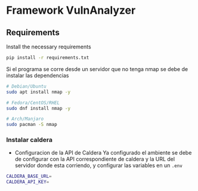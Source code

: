 # Framework VulnAnalyzer

## Requirements

Install the necessary requirements

```bash
pip install -r requirements.txt
```

Si el programa se corre desde un servidor que no tenga nmap se debe de instalar las dependencias

```bash
# Debian/Ubuntu
sudo apt install nmap -y

# Fedora/CentOS/RHEL
sudo dnf install nmap -y

# Arch/Manjaro
sudo pacman -S nmap
```

### Instalar caldera

* Configuracion de la API de Caldera
Ya configurado el ambiente se debe de configurar con la API correspondiente de caldera y la URL del servidor donde esta corriendo, y configurar las variables en un `.env`

```bash
CALDERA_BASE_URL=
CALDERA_API_KEY=
```
